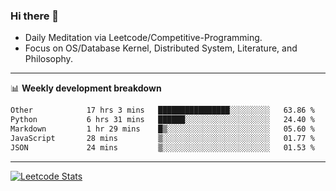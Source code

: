### Hi there 👋
* Daily Meditation via Leetcode/Competitive-Programming.
* Focus on OS/Database Kernel, Distributed System, Literature, and Philosophy.

-------

📊 **Weekly development breakdown**
<!--START_SECTION:waka-->

```txt
Other            17 hrs 3 mins   ████████████████░░░░░░░░░   63.86 %
Python           6 hrs 31 mins   ██████░░░░░░░░░░░░░░░░░░░   24.40 %
Markdown         1 hr 29 mins    █▒░░░░░░░░░░░░░░░░░░░░░░░   05.60 %
JavaScript       28 mins         ▒░░░░░░░░░░░░░░░░░░░░░░░░   01.77 %
JSON             24 mins         ▒░░░░░░░░░░░░░░░░░░░░░░░░   01.53 %
```

<!--END_SECTION:waka-->

-------

[![Leetcode Stats](https://leetcard.jacoblin.cool/hzhang413?font=Fira+Mono)](https://leetcode.com/fxrc)
<!-- ![image](./cyberpunk-ghost-in-the-shell.gif)
![image](./gis-archive.png) -->
